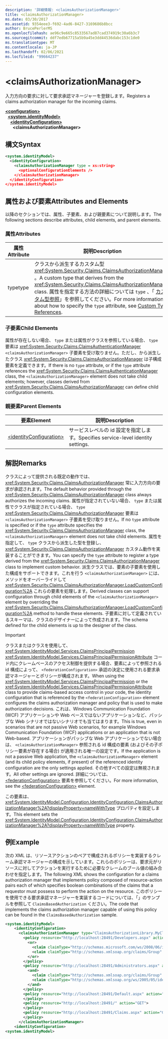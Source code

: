 ```yaml
---
description: '詳細情報: <claimsAuthorizationManager>'
title: <claimsAuthorizationManager>
ms.date: 03/30/2017
ms.assetid: 9354eee3-f692-4ad6-8427-3169686b8bcc
author: BrucePerlerMS
ms.openlocfilehash: ae96c9e665c8533567ad87cad374919c30a6b3c7
ms.sourcegitcommit: ddf7edb67715a5b9a45e3dd44536dabc153c1de0
ms.translationtype: MT
ms.contentlocale: ja-JP
ms.lasthandoff: 02/06/2021
ms.locfileid: "99664237"
---
```

# \<claimsAuthorizationManager>

<span data-ttu-id="260b7-102">入力方向の要求に対して要求承認マネージャーを登録します。</span><span class="sxs-lookup"><span data-stu-id="260b7-102">Registers a claims authorization manager for the incoming claims.</span></span>  
  
[**\<configuration>**](../configuration-element.md)\
&nbsp;&nbsp;[**\<system.identityModel>**](system-identitymodel.md)\
&nbsp;&nbsp;&nbsp;&nbsp;[**\<identityConfiguration>**](identityconfiguration.md)\
&nbsp;&nbsp;&nbsp;&nbsp;&nbsp;&nbsp;**\<claimsAuthorizationManager>**  
  
## <a name="syntax"></a><span data-ttu-id="260b7-103">構文</span><span class="sxs-lookup"><span data-stu-id="260b7-103">Syntax</span></span>  
  
```xml  
<system.identityModel>  
  <identityConfiguration>  
    <claimsAuthorizationManager type = xs:string>  
      <optionalConfigurationElements />  
    </claimsAuthorizationManager>  
  </identityConfiguration>  
</system.identityModel>  
```  
  
## <a name="attributes-and-elements"></a><span data-ttu-id="260b7-104">属性および要素</span><span class="sxs-lookup"><span data-stu-id="260b7-104">Attributes and Elements</span></span>  

 <span data-ttu-id="260b7-105">以降のセクションでは、属性、子要素、および親要素について説明します。</span><span class="sxs-lookup"><span data-stu-id="260b7-105">The following sections describe attributes, child elements, and parent elements.</span></span>  
  
### <a name="attributes"></a><span data-ttu-id="260b7-106">属性</span><span class="sxs-lookup"><span data-stu-id="260b7-106">Attributes</span></span>  
  
|<span data-ttu-id="260b7-107">属性</span><span class="sxs-lookup"><span data-stu-id="260b7-107">Attribute</span></span>|<span data-ttu-id="260b7-108">説明</span><span class="sxs-lookup"><span data-stu-id="260b7-108">Description</span></span>|  
|---------------|-----------------|  
|<span data-ttu-id="260b7-109">type</span><span class="sxs-lookup"><span data-stu-id="260b7-109">type</span></span>|<span data-ttu-id="260b7-110">クラスから派生するカスタム型 <xref:System.Security.Claims.ClaimsAuthorizationManager> 。</span><span class="sxs-lookup"><span data-stu-id="260b7-110">A custom type that derives from the <xref:System.Security.Claims.ClaimsAuthorizationManager> class.</span></span> <span data-ttu-id="260b7-111">属性を指定する方法の詳細については `type` 、「 [カスタム型参照](../windows-workflow-foundation/index.md)」を参照してください。</span><span class="sxs-lookup"><span data-stu-id="260b7-111">For more information about how to specify the `type` attribute, see [Custom Type References](../windows-workflow-foundation/index.md).</span></span>|  
  
### <a name="child-elements"></a><span data-ttu-id="260b7-112">子要素</span><span class="sxs-lookup"><span data-stu-id="260b7-112">Child Elements</span></span>  

 <span data-ttu-id="260b7-113">属性が存在しない場合、 `type` または属性がクラスを参照している場合、 `type` 要素は <xref:System.Security.Claims.ClaimsAuthenticationManager> `<claimsAuthorizationManager>` 子要素を受け取りません。ただし、から派生したクラス <xref:System.Security.Claims.ClaimsAuthorizationManager> は子構成要素を定義できます。</span><span class="sxs-lookup"><span data-stu-id="260b7-113">If there is no `type` attribute, or if the `type` attribute references the <xref:System.Security.Claims.ClaimsAuthenticationManager> class, the `<claimsAuthorizationManager>` element does not take child elements; however, classes derived from <xref:System.Security.Claims.ClaimsAuthorizationManager> can define child configuration elements.</span></span>  
  
### <a name="parent-elements"></a><span data-ttu-id="260b7-114">親要素</span><span class="sxs-lookup"><span data-stu-id="260b7-114">Parent Elements</span></span>  
  
|<span data-ttu-id="260b7-115">要素</span><span class="sxs-lookup"><span data-stu-id="260b7-115">Element</span></span>|<span data-ttu-id="260b7-116">説明</span><span class="sxs-lookup"><span data-stu-id="260b7-116">Description</span></span>|  
|-------------|-----------------|  
|[\<identityConfiguration>](identityconfiguration.md)|<span data-ttu-id="260b7-117">サービスレベルの id 設定を指定します。</span><span class="sxs-lookup"><span data-stu-id="260b7-117">Specifies service-level identity settings.</span></span>|  
  
## <a name="remarks"></a><span data-ttu-id="260b7-118">解説</span><span class="sxs-lookup"><span data-stu-id="260b7-118">Remarks</span></span>  

 <span data-ttu-id="260b7-119">クラスによって提供される既定の動作では、 <xref:System.Security.Claims.ClaimsAuthorizationManager> 常に入力方向の要求が承認されます。</span><span class="sxs-lookup"><span data-stu-id="260b7-119">The default behavior provided through the <xref:System.Security.Claims.ClaimsAuthorizationManager> class always authorizes the incoming claims.</span></span> <span data-ttu-id="260b7-120">属性が指定されていない場合、 `type` または属性でクラスが指定されている場合、 `type` <xref:System.Security.Claims.ClaimsAuthorizationManager> 要素は `<claimsAuthorizationManager>` 子要素を受け取りません。</span><span class="sxs-lookup"><span data-stu-id="260b7-120">If no `type` attribute is specified or if the `type` attribute specifies the <xref:System.Security.Claims.ClaimsAuthorizationManager> class, the `<claimsAuthorizationManager>` element does not take child elements.</span></span> <span data-ttu-id="260b7-121">属性を指定して、 `type` クラスから派生した型を登録し、 <xref:System.Security.Claims.ClaimsAuthorizationManager> カスタム動作を実装することができます。</span><span class="sxs-lookup"><span data-stu-id="260b7-121">You can specify the `type` attribute to register a type derived from the <xref:System.Security.Claims.ClaimsAuthorizationManager> class to implement custom behavior.</span></span> <span data-ttu-id="260b7-122">派生クラスでは、要素の子要素を使用した構成をサポートできます。これを行う `<claimsAuthorizationManager>` には、メソッドをオーバーライドして <xref:System.Security.Claims.ClaimsAuthorizationManager.LoadCustomConfiguration%2A> これらの要素を処理します。</span><span class="sxs-lookup"><span data-stu-id="260b7-122">Derived classes can support configuration through child elements of the `<claimsAuthorizationManager>` element by overriding the <xref:System.Security.Claims.ClaimsAuthorizationManager.LoadCustomConfiguration%2A> method to handle these elements.</span></span> <span data-ttu-id="260b7-123">子要素に対して定義されているスキーマは、クラスのデザイナーによって作成されます。</span><span class="sxs-lookup"><span data-stu-id="260b7-123">The schema defined for the child elements is up to the designer of the class.</span></span>  
  
> [!IMPORTANT]
> <span data-ttu-id="260b7-124">クラスまたはクラスを使用して、 <xref:System.IdentityModel.Services.ClaimsPrincipalPermission> <xref:System.IdentityModel.Services.ClaimsPrincipalPermissionAttribute> コード内にクレームベースのアクセス制御を提供する場合、要素によって参照される id 構成によって、 `<federationConfiguration>` 承認の決定に使用される要求承認マネージャーとポリシーが構成されます。</span><span class="sxs-lookup"><span data-stu-id="260b7-124">When using the <xref:System.IdentityModel.Services.ClaimsPrincipalPermission> or the <xref:System.IdentityModel.Services.ClaimsPrincipalPermissionAttribute> class to provide claims-based access control in your code, the identity configuration that is referenced by the `<federationConfiguration>` element configures the claims authorization manager and policy that is used to make authorization decisions.</span></span> <span data-ttu-id="260b7-125">これは、Windows Communication Foundation (WCF) アプリケーションや Web ベースではないアプリケーションなど、パッシブな Web シナリオではないシナリオでも当てはまります。</span><span class="sxs-lookup"><span data-stu-id="260b7-125">This is true, even in scenarios that are not passive Web scenarios, for example Windows Communication Foundation (WCF) applications or an application that is not Web-based.</span></span> <span data-ttu-id="260b7-126">アプリケーションがパッシブな Web アプリケーションでない場合は、 `<claimsAuthorizationManager>` 参照される id 構成の要素 (およびその子ポリシー要素が存在する場合) が適用される唯一の設定です。</span><span class="sxs-lookup"><span data-stu-id="260b7-126">If the application is not a passive Web application, the `<claimsAuthorizationManager>` element (and its child policy elements, if present) of the referenced identity configuration are the only settings applied.</span></span> <span data-ttu-id="260b7-127">その他すべての設定は無視されます。</span><span class="sxs-lookup"><span data-stu-id="260b7-127">All other settings are ignored.</span></span> <span data-ttu-id="260b7-128">詳細については、[\<federationConfiguration>](federationconfiguration.md) 要素を参照してください。</span><span class="sxs-lookup"><span data-stu-id="260b7-128">For more information, see the [\<federationConfiguration>](federationconfiguration.md) element.</span></span>  
  
 <span data-ttu-id="260b7-129">この要素は、 <xref:System.IdentityModel.Configuration.IdentityConfiguration.ClaimsAuthorizationManager%2A?displayProperty=nameWithType> プロパティを設定します。</span><span class="sxs-lookup"><span data-stu-id="260b7-129">This element sets the <xref:System.IdentityModel.Configuration.IdentityConfiguration.ClaimsAuthorizationManager%2A?displayProperty=nameWithType> property.</span></span>  
  
## <a name="example"></a><span data-ttu-id="260b7-130">例</span><span class="sxs-lookup"><span data-stu-id="260b7-130">Example</span></span>  

 <span data-ttu-id="260b7-131">次の XML は、リソースアクションのペアで構成されるポリシーを実装するクレーム承認マネージャーの構成を示しています。これらのポリシーは、要求元がリソースに対してアクションを実行するために必要なクレームのブール値の組み合わせを指定します。</span><span class="sxs-lookup"><span data-stu-id="260b7-131">The following XML shows the configuration for a claims authorization manager that implements policy composed of resource-action pairs each of which specifies boolean combinations of the claims that a requestor must possess to perform the action on the resource.</span></span> <span data-ttu-id="260b7-132">このポリシーを使用できる要求承認マネージャーを実装するコードについては、「」のサンプルを参照して `ClaimsBasedAuthorization` ください。</span><span class="sxs-lookup"><span data-stu-id="260b7-132">The code that implements the claims authorization manager capable of using this policy can be found in the `ClaimsBasedAuthorization` sample.</span></span>  
  
```xml  
<system.identityModel>  
    <identityConfiguration>  
      <claimsAuthorizationManager type="ClaimsAuthorizationLibrary.MyClaimsAuthorizationManager, ClaimsAuthorizationLibrary">  
        <policy resource="http://localhost:28491/Developers.aspx" action="GET">  
          <or>  
            <claim claimType="http://schemas.microsoft.com/ws/2008/06/identity/claims/role" claimValue="developer" />  
            <claim claimType="http://schemas.xmlsoap.org/claims/Group" claimValue="Administrator" />  
          </or>  
        </policy>  
        <policy resource="http://localhost:28491/Administrators.aspx" action="GET">  
          <and>  
            <claim claimType="http://schemas.xmlsoap.org/claims/Group" claimValue="Administrator" />  
            <claim claimType="http://schemas.xmlsoap.org/ws/2005/05/identity/claims/country" claimValue="USA" />  
          </and>  
        </policy>  
        <policy resource="http://localhost:28491/Default.aspx" action="GET">  
        </policy>  
        <policy resource="http://localhost:28491/" action="GET">  
        </policy>  
        <policy resource="http://localhost:28491/Claims.aspx" action="GET">  
        </policy>  
      </claimsAuthorizationManager>  
    <identityConfiguration>  
<system.identityModel>  
```
